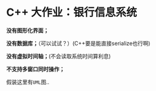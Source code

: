 # C++ 大作业：银行信息系统

**没有图形化界面；**

**没有数据库；**（可以试试？）(C++要是能直接serialize也行啊)

**没有虚拟时间轴；**(不会读取系统时间算利息)

**不支持多窗口同时操作；**

假装这里有`UML`图..

